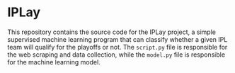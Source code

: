 # IPLay

This repository contains the source code for the IPLay project, a simple supervised machine learning program that can classify whether a given IPL team will qualify for the playoffs or not.
The `script.py` file is responsible for the web scraping and data collection, while the `model.py` file is responsible for the machine learning model.

